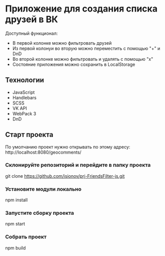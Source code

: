 # Приложение для создания списка друзей в ВК

Доступный функционал:

- В первой колонке можно фильтровать друзей
- Из первой колонуи во вторую можно переместить с помощью "+" и DnD
- Во второй колонке можно фильтровать и удалять с помощью "х"
- Cостояние приложения можно сохранить в LocalStorage

## Технологии

- JavaScript
- Handlebars
- SCSS
- VK API
- WebPack 3
- DnD

## Старт проекта

По умолчанию проект нужно открывать по этому адресу: http://localhost:8080/geocomments/

### Склонируйте репозиторий и перейдите в папку проекта

git clone https://github.com/isionov/prj-FriendsFilter-js.git

### Установите модули локально

npm install

### Запустите сборку проекта

npm start

### Собрать проект

npm build

